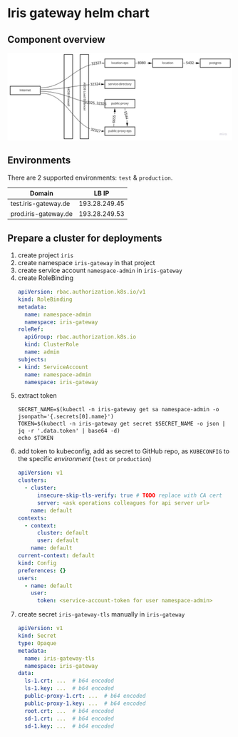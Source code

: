 # Iris gateway helm chart

## Component overview
![Component overview](components.jpg)

## Environments
There are 2 supported environments: `test` & `production`.

Domain | LB IP
---|---
test.iris-gateway.de | 193.28.249.45
prod.iris-gateway.de | 193.28.249.53

## Prepare a cluster for deployments
1. create project `iris`
1. create namespace `iris-gateway` in that project
1. create service account `namespace-admin` in `iris-gateway`
1. create RoleBinding
    ```yaml
    apiVersion: rbac.authorization.k8s.io/v1
    kind: RoleBinding
    metadata:
      name: namespace-admin
      namespace: iris-gateway
    roleRef:
      apiGroup: rbac.authorization.k8s.io
      kind: ClusterRole
      name: admin
    subjects:
    - kind: ServiceAccount
      name: namespace-admin
      namespace: iris-gateway
    ```
1. extract token
    ```shell
    SECRET_NAME=$(kubectl -n iris-gateway get sa namespace-admin -o jsonpath='{.secrets[0].name}')
    TOKEN=$(kubectl -n iris-gateway get secret $SECRET_NAME -o json | jq -r '.data.token' | base64 -d)
    echo $TOKEN
    ```
1. add token to kubeconfig, add as secret to GitHub repo, as `KUBECONFIG`
to the specific _environment_ (`test` or `production`)
    ```yaml
    apiVersion: v1
    clusters:
      - cluster:
          insecure-skip-tls-verify: true # TODO replace with CA cert
          server: <ask operations colleagues for api server url>
        name: default
    contexts:
      - context:
          cluster: default
          user: default
        name: default
    current-context: default
    kind: Config
    preferences: {}
    users:
      - name: default
        user:
          token: <service-account-token for user namespace-admin>
    ```
1. create secret `iris-gateway-tls` manually in `iris-gateway`
    ```yaml
    apiVersion: v1
    kind: Secret
    type: Opaque
    metadata:
      name: iris-gateway-tls
      namespace: iris-gateway
    data:
      ls-1.crt: ...  # b64 encoded
      ls-1.key: ...  # b64 encoded
      public-proxy-1.crt: ...  # b64 encoded
      public-proxy-1.key: ...  # b64 encoded
      root.crt: ...  # b64 encoded
      sd-1.crt: ...  # b64 encoded
      sd-1.key: ...  # b64 encoded
    ```
